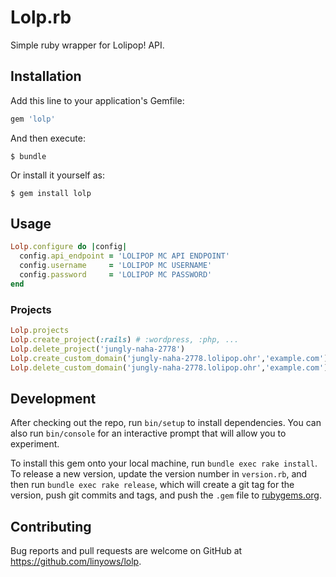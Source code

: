 # Lolp.rb

Simple ruby wrapper for Lolipop! API.

## Installation

Add this line to your application's Gemfile:

```ruby
gem 'lolp'
```

And then execute:

    $ bundle

Or install it yourself as:

    $ gem install lolp

## Usage

```ruby
Lolp.configure do |config|
  config.api_endpoint = 'LOLIPOP MC API ENDPOINT'
  config.username     = 'LOLIPOP MC USERNAME'
  config.password     = 'LOLIPOP MC PASSWORD'
end
```

### Projects

```ruby
Lolp.projects
Lolp.create_project(:rails) # :wordpress, :php, ...
Lolp.delete_project('jungly-naha-2778')
Lolp.create_custom_domain('jungly-naha-2778.lolipop.ohr','example.com')
Lolp.delete_custom_domain('jungly-naha-2778.lolipop.ohr','example.com')
```

## Development

After checking out the repo, run `bin/setup` to install dependencies. You can also run `bin/console` for an interactive prompt that will allow you to experiment.

To install this gem onto your local machine, run `bundle exec rake install`. To release a new version, update the version number in `version.rb`, and then run `bundle exec rake release`, which will create a git tag for the version, push git commits and tags, and push the `.gem` file to [rubygems.org](https://rubygems.org).

## Contributing

Bug reports and pull requests are welcome on GitHub at https://github.com/linyows/lolp.

